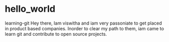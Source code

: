 # hello_world
learning-git
Hey there, Iam viswitha and iam very passoniate to get placed in product based companies.
Inorder to clear my path to them, iam came to learn git and contribute to open source projects.
